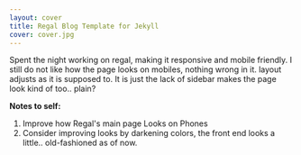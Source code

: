 ```yaml
---
layout: cover
title: Regal Blog Template for Jekyll
cover: cover.jpg
---
```

Spent the night working on regal, making it responsive and mobile friendly. I still do not like how the page looks on mobiles, nothing wrong in it. layout adjusts as it is supposed to. It is just the lack of sidebar makes the page look kind of too.. plain?

**Notes to self:**

1. Improve how Regal's main page Looks on Phones
2. Consider improving looks by darkening colors, the front end looks a little.. old-fashioned as of now.
